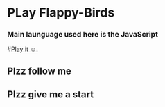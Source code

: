 # PLay Flappy-Birds 
### Main launguage used here is the JavaScript
#[Play it ☺.](https://ipfs.fleek.co/ipfs/QmeeNv4TSGFfgF5kFYM1NyPXKHe2CQhHGyrZV94XfQsGFc/Flappy-birds/l)

## Plzz follow me
## Plzz give me a start
